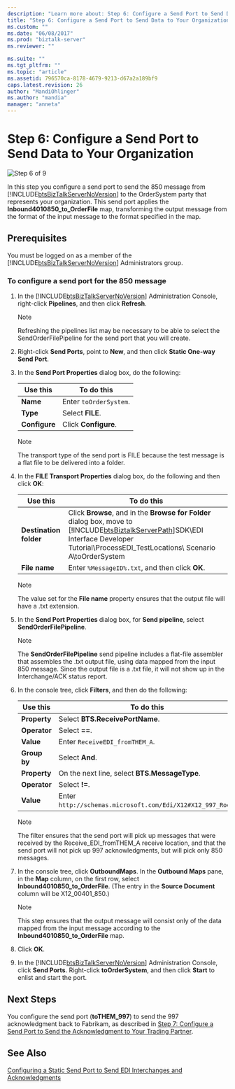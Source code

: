 ```yaml
---
description: "Learn more about: Step 6: Configure a Send Port to Send Data to Your Organization"
title: "Step 6: Configure a Send Port to Send Data to Your Organization | Microsoft Docs"
ms.custom: ""
ms.date: "06/08/2017"
ms.prod: "biztalk-server"
ms.reviewer: ""

ms.suite: ""
ms.tgt_pltfrm: ""
ms.topic: "article"
ms.assetid: 796570ca-8178-4679-9213-d67a2a189bf9
caps.latest.revision: 26
author: "MandiOhlinger"
ms.author: "mandia"
manager: "anneta"
---
```

# Step 6: Configure a Send Port to Send Data to Your Organization
![Step 6 of 9](../adapters-and-accelerators/wcf-lob-adapter-sdk/media/step-6of9.gif "Step_6of9")  

 In this step you configure a send port to send the 850 message from [!INCLUDE[btsBizTalkServerNoVersion](../includes/btsbiztalkservernoversion-md.md)] to the OrderSystem party that represents your organization. This send port applies the **Inbound4010850_to_OrderFile** map, transforming the output message from the format of the input message to the format specified in the map.  

## Prerequisites  
 You must be logged on as a member of the [!INCLUDE[btsBizTalkServerNoVersion](../includes/btsbiztalkservernoversion-md.md)] Administrators group.  

### To configure a send port for the 850 message  

1. In the [!INCLUDE[btsBizTalkServerNoVersion](../includes/btsbiztalkservernoversion-md.md)] Administration Console, right-click **Pipelines**, and then click **Refresh**.  

   > [!NOTE]
   >  Refreshing the pipelines list may be necessary to be able to select the SendOrderFilePipeline for the send port that you will create.  

2. Right-click **Send Ports**, point to **New**, and then click **Static One-way Send Port**.  

3. In the **Send Port Properties** dialog box, do the following:  

   |Use this|To do this|  
   |--------------|----------------|  
   |**Name**|Enter `toOrderSystem`.|  
   |**Type**|Select **FILE**.|  
   |**Configure**|Click **Configure**.|  

   > [!NOTE]
   >  The transport type of the send port is FILE because the test message is a flat file to be delivered into a folder.  

4. In the **FILE Transport Properties** dialog box, do the following and then click **OK**:  


   |        Use this        |                                                                                                               To do this                                                                                                               |
   |------------------------|----------------------------------------------------------------------------------------------------------------------------------------------------------------------------------------------------------------------------------------|
   | **Destination folder** | Click **Browse**, and in the **Browse for Folder** dialog box, move to [!INCLUDE[btsBiztalkServerPath](../includes/btsbiztalkserverpath-md.md)]SDK\EDI Interface Developer Tutorial\ProcessEDI_TestLocations\ Scenario A\toOrderSystem |
   |     **File name**      |                                                                                            Enter `%MessageID%.txt`, and then click **OK**.                                                                                             |

   > [!NOTE]
   >  The value set for the **File name** property ensures that the output file will have a .txt extension.  

5. In the **Send Port Properties** dialog box, for **Send pipeline**, select **SendOrderFilePipeline**.  

   > [!NOTE]
   >  The **SendOrderFilePipeline** send pipeline includes a flat-file assembler that assembles the .txt output file, using data mapped from the input 850 message. Since the output file is a .txt file, it will not show up in the Interchange/ACK status report.  

6. In the console tree, click **Filters**, and then do the following:  

   |Use this|To do this|  
   |--------------|----------------|  
   |**Property**|Select **BTS.ReceivePortName**.|  
   |**Operator**|Select **==**.|  
   |**Value**|Enter `ReceiveEDI_fromTHEM_A`.|  
   |**Group by**|Select **And**.|  
   |**Property**|On the next line, select **BTS.MessageType**.|  
   |**Operator**|Select **!=**.|  
   |**Value**|Enter `http://schemas.microsoft.com/Edi/X12#X12_997_Root`.|  

   > [!NOTE]
   >  The filter ensures that the send port will pick up messages that were received by the Receive_EDI_fromTHEM_A receive location, and that the send port will not pick up 997 acknowledgments, but will pick only 850 messages.  

7. In the console tree, click **OutboundMaps**. In the **Outbound Maps** pane, in the **Map** column, on the first row, select **Inbound4010850_to_OrderFile**. (The entry in the **Source Document** column will be X12_00401_850.)  

   > [!NOTE]
   >  This step ensures that the output message will consist only of the data mapped from the input message according to the **Inbound4010850_to_OrderFile** map.  

8. Click **OK**.  

9. In the [!INCLUDE[btsBizTalkServerNoVersion](../includes/btsbiztalkservernoversion-md.md)] Administration Console, click **Send Ports**. Right-click **toOrderSystem**, and then click **Start** to enlist and start the port.  

## Next Steps  
 You configure the send port (**toTHEM_997**) to send the 997 acknowledgment back to Fabrikam, as described in [Step 7: Configure a Send Port to Send the Acknowledgment to Your Trading Partner](../core/step-7-configure-a-send-port-to-send-the-acknowledgment-to-trading-partner.md).  

## See Also  
 [Configuring a Static Send Port to Send EDI Interchanges and Acknowledgments](../core/configuring-a-static-send-port-to-send-edi-interchanges-and-acknowledgments.md)
